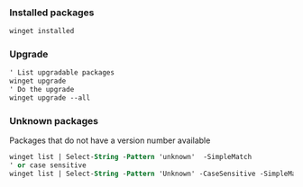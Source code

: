 

### Installed packages

```ps
winget installed
```
### Upgrade
```ps
' List upgradable packages
winget upgrade
' Do the upgrade
winget upgrade --all
```

### Unknown packages
Packages that do not have a version number available

```ps
winget list | Select-String -Pattern 'unknown'  -SimpleMatch
' or case sensitive
winget list | Select-String -Pattern 'Unknown' -CaseSensitive -SimpleMatch
```
